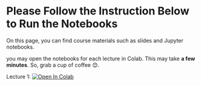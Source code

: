 # Please Follow the Instruction Below to Run the Notebooks

On this page, you can find course materials such as slides and Jupyter notebooks.

you may open the notebooks for each lecture in Colab. This may take **a few minutes**. So, grab a cup of coffee 😊.  

Lecture 1: [![Open In Colab](https://colab.research.google.com/assets/colab-badge.svg)](https://colab.research.google.com/github/RahmanPeimankar/aml-sdu-f24/blob/master/Lecture%201/aml_1_introduction_basics.ipynb)
